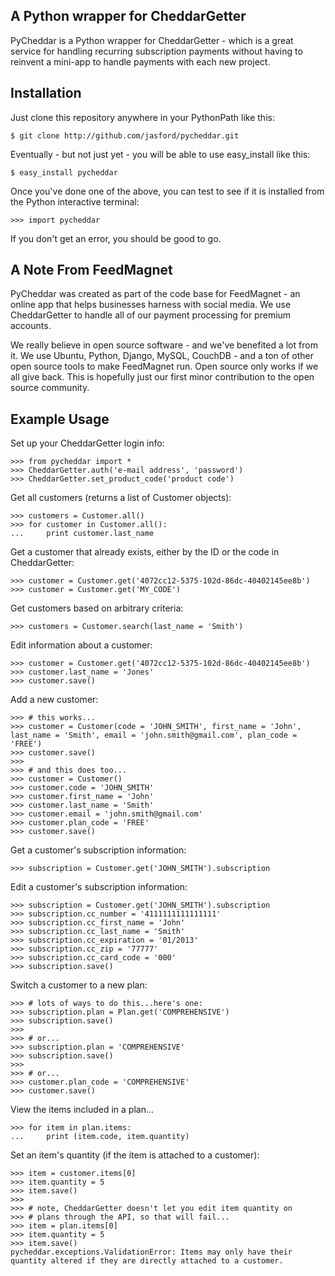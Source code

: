 A Python wrapper for CheddarGetter
----------------------------------
PyCheddar is a Python wrapper for CheddarGetter - which is a great service
for handling recurring subscription payments without having to reinvent a
mini-app to handle payments with each new project.


Installation
------------
Just clone this repository anywhere in your PythonPath like this:

    $ git clone http://github.com/jasford/pycheddar.git

Eventually - but not just yet - you will be able to use easy_install
like this:

    $ easy_install pycheddar

Once you've done one of the above, you can test to see if it is installed from
the Python interactive terminal:

    >>> import pycheddar

If you don't get an error, you should be good to go.


A Note From FeedMagnet
----------------------
PyCheddar was created as part of the code base for FeedMagnet - an online app
that helps businesses harness with social media. We use CheddarGetter to handle
all of our payment processing for premium accounts.

We really believe in open source software - and we've benefited a lot from it.
We use Ubuntu, Python, Django, MySQL, CouchDB - and a ton of other open source
tools to make FeedMagnet run. Open source only works if we all give back. This
is hopefully just our first minor contribution to the open source community.


Example Usage
-------------

Set up your CheddarGetter login info:

    >>> from pycheddar import *
    >>> CheddarGetter.auth('e-mail address', 'password')
    >>> CheddarGetter.set_product_code('product code')

Get all customers (returns a list of Customer objects):

    >>> customers = Customer.all()
    >>> for customer in Customer.all():
    ...     print customer.last_name

Get a customer that already exists, either by the ID or the code in CheddarGetter:

    >>> customer = Customer.get('4072cc12-5375-102d-86dc-40402145ee8b')
    >>> customer = Customer.get('MY_CODE')
    
Get customers based on arbitrary criteria:

    >>> customers = Customer.search(last_name = 'Smith')
    
Edit information about a customer:

    >>> customer = Customer.get('4072cc12-5375-102d-86dc-40402145ee8b')
    >>> customer.last_name = 'Jones'
    >>> customer.save()
    
Add a new customer:

    >>> # this works...
    >>> customer = Customer(code = 'JOHN_SMITH', first_name = 'John', last_name = 'Smith', email = 'john.smith@gmail.com', plan_code = 'FREE')
    >>> customer.save()
    >>>
    >>> # and this does too...
    >>> customer = Customer()
    >>> customer.code = 'JOHN_SMITH'
    >>> customer.first_name = 'John'
    >>> customer.last_name = 'Smith'
    >>> customer.email = 'john.smith@gmail.com'
    >>> customer.plan_code = 'FREE'
    >>> customer.save()
    
Get a customer's subscription information:

    >>> subscription = Customer.get('JOHN_SMITH').subscription
    
Edit a customer's subscription information:

    >>> subscription = Customer.get('JOHN_SMITH').subscription
    >>> subscription.cc_number = '4111111111111111'
    >>> subscription.cc_first_name = 'John'
    >>> subscription.cc_last_name = 'Smith'
    >>> subscription.cc_expiration = '01/2013'
    >>> subscription.cc_zip = '77777'
    >>> subscription.cc_card_code = '000'
    >>> subscription.save()
    
Switch a customer to a new plan:

    >>> # lots of ways to do this...here's one:
    >>> subscription.plan = Plan.get('COMPREHENSIVE')
    >>> subscription.save()
    >>>
    >>> # or...
    >>> subscription.plan = 'COMPREHENSIVE'
    >>> subscription.save()
    >>>
    >>> # or...
    >>> customer.plan_code = 'COMPREHENSIVE'
    >>> customer.save()
    
View the items included in a plan...

    >>> for item in plan.items:
    ...     print (item.code, item.quantity)
    
Set an item's quantity (if the item is attached to a customer):

    >>> item = customer.items[0]
    >>> item.quantity = 5
    >>> item.save()
    >>>
    >>> # note, CheddarGetter doesn't let you edit item quantity on
    >>> # plans through the API, so that will fail...
    >>> item = plan.items[0]
    >>> item.quantity = 5
    >>> item.save()
    pycheddar.exceptions.ValidationError: Items may only have their quantity altered if they are directly attached to a customer.
    